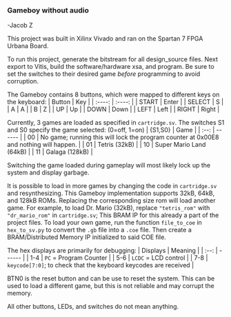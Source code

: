 ### Gameboy without audio
-Jacob Z

This project was built in Xilinx Vivado and ran on the Spartan 7 FPGA Urbana Board.

To run this project, generate the bitstream for all design_source files. Next export to Vitis, build the software/hardware xsa, and program. Be sure to set the switches to their desired game *before* programming to avoid corruption.

The Gameboy contains 8 buttons, which were mapped to different keys on the keyboard:
| Button | Key |
| :----: | :----: |
| START | Enter |
| SELECT | S |
| A | A |
| B | Z |
| UP | Up |
| DOWN | Down |
| LEFT | Left |
| RIGHT | Right |


Currently, 3 games are loaded as specified in `cartridge.sv`. The switches S1 and S0 specify the game selected: (0=off, 1=on)
| {S1,S0} | Game |
| :--: | ------ |
| 00 | No game; running this will lock the program counter at 0x00E8 and nothing will happen. |
| 01 | Tetris (32kB) |
| 10 | Super Mario Land (64kB) |
| 11 | Galaga (128kB) |

Switching the game loaded during gameplay will most likely lock up the system and display garbage.

It is possible to load in more games by changing the code in `cartridge.sv` and resynthesizing. This Gameboy implementation supports 32kB, 64kB, and 128kB ROMs. Replacing the corresponding size rom will load another game. For example, to load Dr. Mario (32kB), replace `"tetris_rom"` with `"dr_mario_rom"` in `cartridge.sv`; This BRAM IP for this already a part of the project files.
To load your own game, run the function `file_to_coe` in `hex_to_sv.py` to convert the `.gb` file into a `.coe` file. Then create a BRAM/Distributed Memory IP initialized to said COE file.


The hex displays are primarily for debugging:
| Displays | Meaning |
| :--: | ------ |
| 1-4 | `PC` = Program Counter |
| 5-6 | `LCDC` = LCD control |
| 7-8 | `keycode[7:0]`; to check that the keyboard keycodes are received |


BTN0 is the reset button and can be use to reset the system. This can be used to load a different game, but this is not reliable and may corrupt the memory.


All other buttons, LEDs, and switches do not mean anything.
